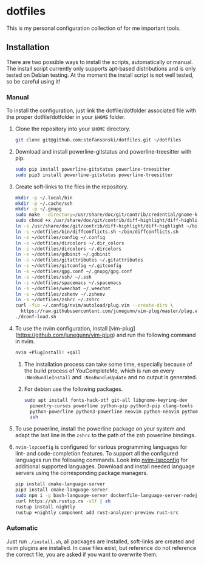 # dotfiles
This is my personal configuration collection of for me important tools.

## Installation
There are two possible ways to install the scripts, automatically or manual.
The install script currently only supports apt-based distributions and is only
tested on Debian testing.
At the moment the install script is not well tested, so be careful using it!

### Manual
To install the configuration, just link the dotfile/dotfolder associated file
with the proper dotfile/dotfolder in your `$HOME` folder.

1. Clone the repository into your `$HOME` directory.
   ```sh
   git clone git@github.com:stefansonski/dotfiles.git ~/dotfiles
   ```

1. Download and install powerline-gitstatus and powerline-treesitter with pip.
   ```sh
   sudo pip install powerline-gitstatus powerline-treesitter
   sudo pip3 install powerline-gitstatus powerline-treesitter
   ```

1. Create soft-links to the files in the repository.
   ```sh
   mkdir -p ~/.local/bin
   mkdir -p ~/.cache/ssh
   mkdir -p ~/.gnupg
   sudo make --directory=/usr/share/doc/git/contrib/credential/gnome-keyring/
   sudo chmod +x /usr/share/doc/git/contrib/diff-highlight/diff-highlight
   ln -s /usr/share/doc/git/contrib/diff-highlight/diff-highlight ~/bin/diff-highlight
   ln -s ~/dotfiles/bin/diffconflicts.sh ~/bin/diffconflicts.sh
   ln -s ~/dotfiles/config ~/.config
   ln -s ~/dotfiles/dircolors ~/.dir_colors
   ln -s ~/dotfiles/dircolors ~/.dircolors
   ln -s ~/dotfiles/gdbinit ~/.gdbinit
   ln -s ~/dotfiles/gitattributes ~/.gitattributes
   ln -s ~/dotfiles/gitconfig ~/.gitconfig
   ln -s ~/dotfiles/gpg.conf ~/.gnupg/gpg.conf
   ln -s ~/dotfiles/ssh/ ~/.ssh
   ln -s ~/dotfiles/spacemacs ~/.spacemacs
   ln -s ~/dotfiles/weechat ~/.weechat
   ln -s ~/dotfiles/zshenv ~/.zshenv
   ln -s ~/dotfiles/zshrc ~/.zshrc
   curl -fLo ~/.config/nvim/autoload/plug.vim --create-dirs \
     https://raw.githubusercontent.com/junegunn/vim-plug/master/plug.vim
   ./dconf-load.sh
   ```

1. To use the nvim configuration, install [vim-plug]
   (https://github.com/junegunn/vim-plug) and run the following command in
   nvim.
   ```sh
   nvim +PlugInstall! +qall
   ```

   1. The installation process can take some time, especially because of the
      build process of YouCompleteMe, which is run on every `:NeoBundleInstall`
      and `:NeoBundleUpdate` and no output is generated.

   1. For debian use the following packages.

      ```sh
      sudo apt install fonts-hack-otf git-all libgnome-keyring-dev
        pinentry-curses powerline python-pip python3-pip clang-tools
        python-powerline python3-powerline neovim python-neovim python3-neovim
        zsh
      ```

1. To use powerline, install the powerline package on your system and adapt
   the last line in the `zshrc` to the path of the zsh powerline bindings.

1. `nvim-lspconfig` is configured for various programming languages for lint- and code-completion features.
   To support all the configured languages run the following commands. Look into
   [nvim-lspconfig](https://github.com/neovim/nvim-lspconfig/blob/master/CONFIG.md) for additional supported languages.
   Download and install needed language servers using the corresponding package managers.

   ```sh
   pip install cmake-language-server
   pip3 install cmake-language-server
   sudo npm i -g bash-language-server dockerfile-language-server-nodejs pyright vscode-json-languageserver yaml-language-server
   curl https://sh.rustup.rs -sSf | sh
   rustup install nightly
   rustup +nightly component add rust-analyzer-preview rust-src
      ```

### Automatic
Just run `./install.sh`, all packages are installed, soft-links are created
and nvim plugins are installed. In case files exist, but reference do not
reference the correct file, you are asked if you want to overwrite them.

